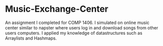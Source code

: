 # Music-Exchange-Center
An assignment I completed for COMP 1406. I simulated on online music center similar to napster where users log in and download songs from other users computers. I applied my knowledge of datastructures such as Arraylists and Hashmaps.
